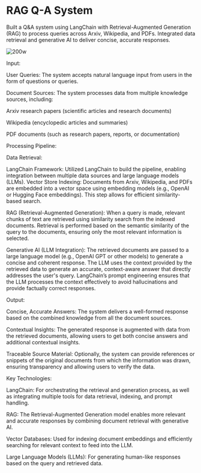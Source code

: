 # RAG Q-A System

Built a Q&A system using LangChain with Retrieval-Augmented Generation (RAG) to process queries across Arxiv, Wikipedia, and PDFs. Integrated data retrieval and generative AI to deliver concise, accurate responses.

![200w](https://github.com/user-attachments/assets/74df86f5-f2e9-46c7-b45e-8265ef953506)


Input:

User Queries: The system accepts natural language input from users in the form of questions or queries.

Document Sources: The system processes data from multiple knowledge sources, including:

Arxiv research papers (scientific articles and research documents)

Wikipedia (encyclopedic articles and summaries)

PDF documents (such as research papers, reports, or documentation)


Processing Pipeline:

Data Retrieval:

LangChain Framework: Utilized LangChain to build the pipeline, enabling integration between multiple data sources and large language models (LLMs).
Vector Store Indexing: Documents from Arxiv, Wikipedia, and PDFs are embedded into a vector space using embedding models (e.g., OpenAI or Hugging Face embeddings). This step allows for efficient similarity-based search.

RAG (Retrieval-Augmented Generation):
When a query is made, relevant chunks of text are retrieved using similarity search from the indexed documents.
Retrieval is performed based on the semantic similarity of the query to the documents, ensuring only the most relevant information is selected.

Generative AI (LLM Integration):
The retrieved documents are passed to a large language model (e.g., OpenAI GPT or other models) to generate a concise and coherent response.
The LLM uses the context provided by the retrieved data to generate an accurate, context-aware answer that directly addresses the user's query.
LangChain’s prompt engineering ensures that the LLM processes the context effectively to avoid hallucinations and provide factually correct responses.


Output:

Concise, Accurate Answers: The system delivers a well-formed response based on the combined knowledge from all the document sources.

Contextual Insights: The generated response is augmented with data from the retrieved documents, allowing users to get both concise answers and additional contextual insights.

Traceable Source Material: Optionally, the system can provide references or snippets of the original documents from which the information was drawn, ensuring transparency and allowing users to verify the data.


Key Technologies:

LangChain: For orchestrating the retrieval and generation process, as well as integrating multiple tools for data retrieval, indexing, and prompt handling.

RAG: The Retrieval-Augmented Generation model enables more relevant and accurate responses by combining document retrieval with generative AI.

Vector Databases: Used for indexing document embeddings and efficiently searching for relevant context to feed into the LLM.

Large Language Models (LLMs): For generating human-like responses based on the query and retrieved data.

